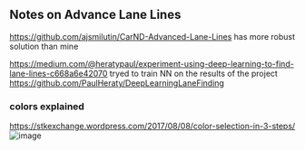 ## Notes on Advance Lane Lines
https://github.com/ajsmilutin/CarND-Advanced-Lane-Lines has more robust solution than mine

https://medium.com/@heratypaul/experiment-using-deep-learning-to-find-lane-lines-c668a6e42070 tryed to train NN on the results of the project
https://github.com/PaulHeraty/DeepLearningLaneFinding 

### colors explained
https://stkexchange.wordpress.com/2017/08/08/color-selection-in-3-steps/
![image](https://stkexchange.files.wordpress.com/2017/08/color_selection.gif?w=354&h=555)

